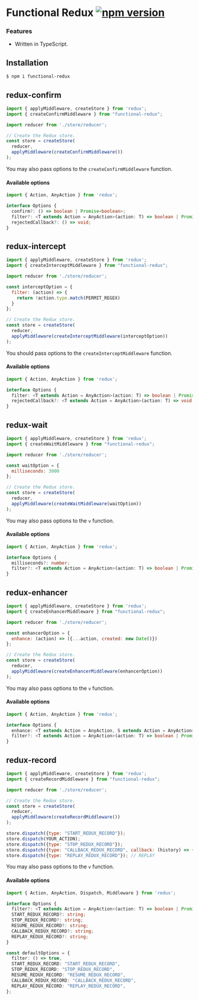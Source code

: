 # Functional Redux [![npm version](https://badge.fury.io/js/functional-redux.svg)](https://badge.fury.io/js/functional-redux)

### Features

- Written in TypeScript.

## Installation

```sh
$ npm i functional-redux
```

## redux-confirm


```js
import { applyMiddleware, createStore } from 'redux';
import { createConfirmMiddleware } from "functional-redux";

import reducer from './store/reducer';

// Create the Redux store.
const store = createStore(
  reducer,
  applyMiddleware(createConfirmMiddleware())
);
```

You may also pass options to the `createConfirmMiddleware` function.

#### Available options

```typescript
import { Action, AnyAction } from 'redux';

interface Options {
  confirm?: () => boolean | Promise<boolean>;
  filter?: <T extends Action = AnyAction>(action: T) => boolean | Promise<boolean>;
  rejectedCallback?: () => void;
}
```


## redux-intercept

```js
import { applyMiddleware, createStore } from 'redux';
import { createInterceptMiddleware } from "functional-redux";

import reducer from './store/reducer';

const interceptOption = {
  filter: (action) => {
    return !action.type.match(PERMIT_REGEX)
  }
};

// Create the Redux store.
const store = createStore(
  reducer,
  applyMiddleware(createInterceptMiddleware(interceptOption))
);
```

You should pass options to the `createInterceptMiddleware` function.

#### Available options

```typescript
import { Action, AnyAction } from 'redux';

interface Options {
  filter: <T extends Action = AnyAction>(action: T) => boolean | Promise<boolean>;
  rejectedCallback?: <T extends Action = AnyAction>(action: T) => void;
}
```

## redux-wait


```js
import { applyMiddleware, createStore } from 'redux';
import { createWaitMiddleware } from "functional-redux";

import reducer from './store/reducer';

const waitOption = {
  milliseconds: 3000
};

// Create the Redux store.
const store = createStore(
  reducer,
  applyMiddleware(createWaitMiddleware(waitOption))
);
```

You may also pass options to the `v` function.

#### Available options

```typescript
import { Action, AnyAction } from 'redux';

interface Options {
  milliseconds?: number;
  filter?: <T extends Action = AnyAction>(action: T) => boolean | Promise<boolean>;
}
```

## redux-enhancer


```js
import { applyMiddleware, createStore } from 'redux';
import { createEnhancerMiddleware } from "functional-redux";

import reducer from './store/reducer';

const enhancerOption = {
  enhance: (action) => ({...action, created: new Date()})
};

// Create the Redux store.
const store = createStore(
  reducer,
  applyMiddleware(createEnhancerMiddleware(enhancerOption))
);
```

You may also pass options to the `v` function.

#### Available options

```typescript
import { Action, AnyAction } from 'redux';

interface Options {
  enhance: <T extends Action = AnyAction, S extends Action = AnyAction>(action: T) => S
  filter?: <T extends Action = AnyAction>(action: T) => boolean | Promise<boolean>;
}
```

## redux-record

```js
import { applyMiddleware, createStore } from 'redux';
import { createRecordMiddleware } from "functional-redux";

import reducer from './store/reducer';

// Create the Redux store.
const store = createStore(
  reducer,
  applyMiddleware(createRecordMiddleware())
);

store.dispatch({type: "START_REDUX_RECORD"});
store.dispatch(YOUR_ACTION);
store.dispatch({type: "STOP_REDUX_RECORD"});
store.dispatch({type: "CALLBACK_REDUX_RECORD", callback: (history) => {console.log(history)}});
store.dispatch({type: "REPLAY_REDUX_RECORD"}); // REPLAY

```

You may also pass options to the `v` function.

#### Available options

```typescript
import { Action, AnyAction, Dispatch, Middleware } from 'redux';

interface Options {
  filter?: <T extends Action = AnyAction>(action: T) => boolean | Promise<boolean>;
  START_REDUX_RECORD?: string;
  STOP_REDUX_RECORD?: string;
  RESUME_REDUX_RECORD?: string;
  CALLBACK_REDUX_RECORD?: string;
  REPLAY_REDUX_RECORD?: string;
}

const defaultOptions = {
  filter: () => true,
  START_REDUX_RECORD: "START_REDUX_RECORD",
  STOP_REDUX_RECORD: "STOP_REDUX_RECORD",
  RESUME_REDUX_RECORD: "RESUME_REDUX_RECORD",
  CALLBACK_REDUX_RECORD: "CALLBACK_REDUX_RECORD",
  REPLAY_REDUX_RECORD: "REPLAY_REDUX_RECORD",
};
```

